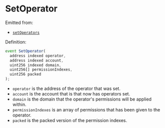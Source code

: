# SetOperator

Emitted from:

* [`setOperators`](../write/setoperators.md)

Definition:

```javascript
event SetOperator(
  address indexed operator,
  address indexed account,
  uint256 indexed domain,
  uint256[] permissionIndexes,
  uint256 packed
);
```

* `operator` is the address of the operator that was set.
* `account` is the account that is that now has operators set.
* `domain`  is the domain that the operator's permissions will be applied within.
* `permissionIndexes` is an array of permissions that has been given to the operator.
* `packed` is the packed version of the permission indexes.

